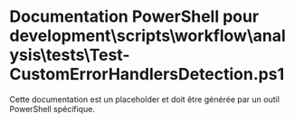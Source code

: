 # Documentation PowerShell pour development\scripts\workflow\analysis\tests\Test-CustomErrorHandlersDetection.ps1

Cette documentation est un placeholder et doit être générée par un outil PowerShell spécifique.
